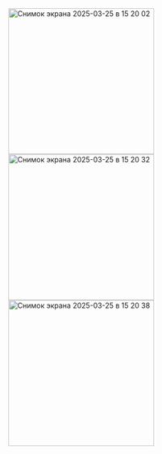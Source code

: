 
<img width="289" alt="Снимок экрана 2025-03-25 в 15 20 02" src="https://github.com/user-attachments/assets/3e8cefd0-d9b5-4547-9b7a-5e7d9c5152b1"/>
<img width="289" alt="Снимок экрана 2025-03-25 в 15 20 32" src="https://github.com/user-attachments/assets/fb919eee-66b4-4338-8e1d-6ca69e73ed49" />
<img width="289" alt="Снимок экрана 2025-03-25 в 15 20 38" src="https://github.com/user-attachments/assets/d5b839dc-c6fa-42c4-a2f2-caa854e97838" />

